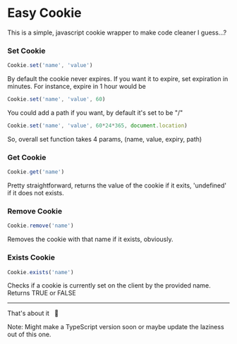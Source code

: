 # Easy Cookie

This is a simple, javascript cookie wrapper to make code cleaner I guess...?

### Set Cookie
```javascript
Cookie.set('name', 'value')
```

By default the cookie never expires. If you want it to expire, set expiration in minutes. For instance, expire in 1 hour would be

```javascript
Cookie.set('name', 'value', 60)
```

You could add a path if you want, by default it's set to be "/"

```javascript
Cookie.set('name', 'value', 60*24*365, document.location)
```

So, overall set function takes 4 params, (name, value, expiry, path)

### Get Cookie
```javascript
Cookie.get('name')
```

Pretty straightforward, returns the value of the cookie if it exits, 'undefined' if it does not exists.

### Remove Cookie
```javascript
Cookie.remove('name')
```

Removes the cookie with that name if it exists, obviously.

### Exists Cookie
```javascript
Cookie.exists('name')
```

Checks if a cookie is currently set on the client by the provided name. Returns TRUE or FALSE

---
That's about it &nbsp; 🤷

Note: Might make a TypeScript version soon or maybe update the laziness out of this one.
